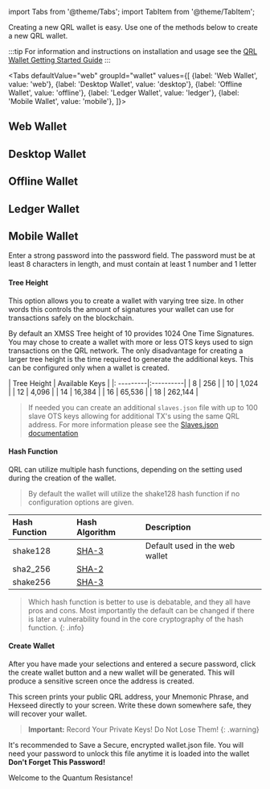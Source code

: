
import Tabs from '@theme/Tabs';
import TabItem from '@theme/TabItem';



Creating a new QRL wallet is easy. Use one of the methods below to create a new QRL wallet.

:::tip
For information and instructions on installation and usage see the [QRL Wallet Getting Started Guide](wallet)
:::


<Tabs
    defaultValue="web"
    groupId="wallet"
    values={[
        {label: 'Web Wallet', value: 'web'},
        {label: 'Desktop Wallet', value: 'desktop'},
        {label: 'Offline Wallet', value: 'offline'},
        {label: 'Ledger Wallet', value: 'ledger'},
        {label: 'Mobile Wallet', value: 'mobile'},
    ]}>
<TabItem value="web">

## Web Wallet

</TabItem>
<TabItem value="desktop">

## Desktop Wallet

</TabItem>
<TabItem value="offline">

## Offline Wallet

</TabItem>
<TabItem value="ledger">

## Ledger Wallet

</TabItem>
<TabItem value="mobile">

## Mobile Wallet

</TabItem>
</Tabs>




Enter a strong password into the password field. The password must be at least 8 characters in length, and must contain at least 1 number and 1 letter


#### Tree Height

This option allows you to create a wallet with varying tree size. In other words this controls the amount of signatures your wallet can use for transactions safely on the blockchain. 

By default an XMSS Tree height of 10 provides 1024 One Time Signatures. You may chose to create a wallet with more or less OTS keys used to sign transactions on the QRL network. The only disadvantage for creating a larger tree height is the time required to generate the additional keys. This can be configured only when a wallet is created.


|  Tree Height | Available Keys |
|: ---------|:----------|
| 8  | 256 |
| 10 |  1,024 | 
| 12 |  4,096 |
| 14 |  16,384 | 
| 16 |  65,536 |
| 18 |  262,144 | 


> If needed you can create an additional `slaves.json` file with up to 100 slave OTS keys allowing for additional TX's using the same QRL address. For more information please see the [Slaves.json documentation](/wallet/slaves.json)


#### Hash Function

QRL can utilize multiple hash functions, depending on the setting used during the creation of the wallet.

> By default the wallet will utilize the shake128 hash function if no configuration options are given. 

| Hash Function | Hash Algorithm | Description |
|:-----|:-----|:---------|
| shake128 | [SHA-3](https://en.wikipedia.org/wiki/SHA-3) | Default used in the web wallet |
| sha2_256 | [SHA-2](https://en.wikipedia.org/wiki/SHA-2) |  |
| shake256 | [SHA-3](https://en.wikipedia.org/wiki/SHA-3) |  |



> Which hash function is better to use is debatable, and they all have pros and cons. Most importantly the default can be changed if there is later a vulnerability found in the core cryptography of the hash function.
{: .info}


#### Create Wallet


After you have made your selections and entered a secure password, click the create wallet button and a new wallet will be generated. This will produce a sensitive screen once the address is created. 



This screen prints your public QRL address, your Mnemonic Phrase, and Hexseed directly to your screen. Write these down somewhere safe, they will recover your wallet.

> **Important:** Record Your Private Keys! Do Not Lose Them!
{: .warning}

It's recommended to Save a Secure, encrypted wallet.json file. You will need your password to unlock this file anytime it is loaded into the wallet **Don't Forget This Password!**

Welcome to the Quantum Resistance! 